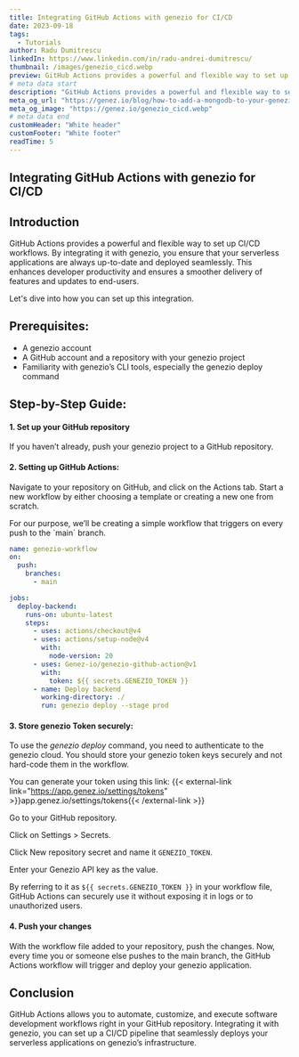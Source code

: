 ```yaml
---
title: Integrating GitHub Actions with genezio for CI/CD
date: 2023-09-18
tags:
  - Tutorials
author: Radu Dumitrescu
linkedIn: https://www.linkedin.com/in/radu-andrei-dumitrescu/
thumbnail: /images/genezio_cicd.webp
preview: GitHub Actions provides a powerful and flexible way to set up CI/CD workflows.
# meta data start
description: "GitHub Actions provides a powerful and flexible way to set up CI/CD workflows. By integrating it with genezio, you ensure that your serverless applications are always up-to-date and deployed seamlessly."
meta_og_url: "https://genez.io/blog/how-to-add-a-mongodb-to-your-genezio-project"
meta_og_image: "https://genez.io/genezio_cicd.webp"
# meta data end
customHeader: "White header"
customFooter: "White footer"
readTime: 5
---
```


## Integrating GitHub Actions with genezio for CI/CD

## Introduction

GitHub Actions provides a powerful and flexible way to set up CI/CD workflows. By integrating it with genezio, you ensure that your serverless applications are always up-to-date and deployed seamlessly. This enhances developer productivity and ensures a smoother delivery of features and updates to end-users.

Let's dive into how you can set up this integration.

## Prerequisites:

- A genezio account
- A GitHub account and a repository with your genezio project
- Familiarity with genezio’s CLI tools, especially the genezio deploy command

## Step-by-Step Guide:

#### 1. Set up your GitHub repository

If you haven’t already, push your genezio project to a GitHub repository.

#### 2. Setting up GitHub Actions:

Navigate to your repository on GitHub, and click on the Actions tab. Start a new workflow by either choosing a template or creating a new one from scratch.

For our purpose, we’ll be creating a simple workflow that triggers on every push to the \`main\` branch.

```yaml
name: genezio-workflow
on:
  push:
    branches:
      - main

jobs:
  deploy-backend:
    runs-on: ubuntu-latest
    steps:
      - uses: actions/checkout@v4
      - uses: actions/setup-node@v4
        with:
          node-version: 20
      - uses: Genez-io/genezio-github-action@v1
        with:
          token: ${{ secrets.GENEZIO_TOKEN }}
      - name: Deploy backend
        working-directory: ./
        run: genezio deploy --stage prod
```

#### 3. Store genezio Token securely:

To use the _genezio deploy_ command, you need to authenticate to the genezio cloud. You should store your genezio token keys securely and not hard-code them in the workflow.

You can generate your token using this link: {{< external-link link="https://app.genez.io/settings/tokens" >}}app.genez.io/settings/tokens{{< /external-link >}}

Go to your GitHub repository.

Click on Settings > Secrets.

Click New repository secret and name it `GENEZIO_TOKEN`.

Enter your Genezio API key as the value.

By referring to it as `${{ secrets.GENEZIO_TOKEN }}` in your workflow file, GitHub Actions can securely use it without exposing it in logs or to unauthorized users.

#### 4. Push your changes

With the workflow file added to your repository, push the changes. Now, every time you or someone else pushes to the main branch, the GitHub Actions workflow will trigger and deploy your genezio application.

## Conclusion

GitHub Actions allows you to automate, customize, and execute software development workflows right in your GitHub repository. Integrating it with genezio, you can set up a CI/CD pipeline that seamlessly deploys your serverless applications on genezio’s infrastructure.
